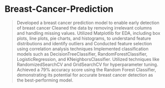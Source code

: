 # Breast-Cancer-Prediction

> Developed a breast cancer prediction model to enable early detection of breast cancer
> Cleaned the data by removing irrelevant columns and handling missing values.
> Utilized Matplotlib for EDA, including box plots, line plots, pie charts, and histograms, to understand feature distributions and identify outliers and Conducted feature selection using correlation analysis techniques 
> Implemented classification models such as DecisionTreeClassifier, RandomForestClassifier, LogisticRegression, and KNeighborsClassifier.
> Utilized techniques like RandomizedSearchCV and GridSearchCV for hyperparameter tuning.
> Achieved a 79% accuracy score using the Random Forest Classifier, demonstrating its potential for accurate breast cancer detection as the best-performing model.
